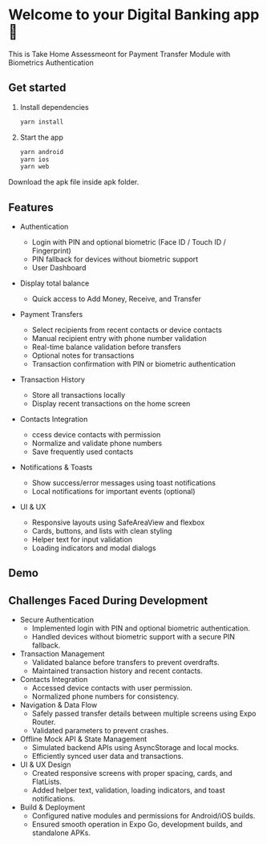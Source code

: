 # Welcome to your Digital Banking app 👋

This is Take Home Assessmeont for Payment Transfer Module with Biometrics Authentication

## Get started

1. Install dependencies

   ```bash
   yarn install
   ```

2. Start the app

   ```bash
   yarn android
   yarn ios
   yarn web
   ```

Download the apk file inside apk folder.
## Features

- Authentication
    - Login with PIN and optional biometric (Face ID / Touch ID / Fingerprint) 
	- PIN fallback for devices without biometric support
	- User Dashboard

- Display total balance
	- Quick access to Add Money, Receive, and Transfer
- Payment Transfers
	- Select recipients from recent contacts or device contacts 
	- Manual recipient entry with phone number validation 
	- Real-time balance validation before transfers 
	- Optional notes for transactions 
	- Transaction confirmation with PIN or biometric authentication
- Transaction History
	- Store all transactions locally 
	- Display recent transactions on the home screen
- Contacts Integration
	- ccess device contacts with permission 
	- Normalize and validate phone numbers 
	- Save frequently used contacts
- Notifications & Toasts
	- Show success/error messages using toast notifications 
	- Local notifications for important events (optional)
- UI & UX
	- Responsive layouts using SafeAreaView and flexbox 
	- Cards, buttons, and lists with clean styling 
	- Helper text for input validation 
	- Loading indicators and modal dialogs


## Demo


## Challenges Faced During Development

- Secure Authentication
	- Implemented login with PIN and optional biometric authentication. 
	- Handled devices without biometric support with a secure PIN fallback.
- Transaction Management
	- Validated balance before transfers to prevent overdrafts. 
	- Maintained transaction history and recent contacts.
- Contacts Integration
	- Accessed device contacts with user permission. 
	- Normalized phone numbers for consistency.
- Navigation & Data Flow
	- Safely passed transfer details between multiple screens using Expo Router. 
	- Validated parameters to prevent crashes.
- Offline Mock API & State Management
	- Simulated backend APIs using AsyncStorage and local mocks. 
	- Efficiently synced user data and transactions.
- UI & UX Design
	- Created responsive screens with proper spacing, cards, and FlatLists. 
	- Added helper text, validation, loading indicators, and toast notifications.
- Build & Deployment
	- Configured native modules and permissions for Android/iOS builds. 
	- Ensured smooth operation in Expo Go, development builds, and standalone APKs.
